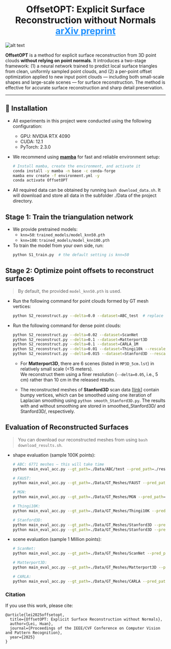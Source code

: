 # <center>OffsetOPT: Explicit Surface Reconstruction without Normals [<a href="https://arxiv.org/abs/2503.15763" style="color:#1e90ff;">arXiv preprint</a>](https://arxiv.org/abs/2503.15763)</center>


![alt text](Method.png)

**OffsetOPT** is a method for explicit surface reconstruction from 3D point clouds **without relying on point normals**.  It introduces a two-stage framework:  (1) a neural network trained to predict local surface triangles from clean, uniformly sampled point clouds, and  (2) a per-point offset optimization applied to new input point clouds — including both small-scale shapes and large-scale scenes — for surface reconstruction.  The method is effective for accurate surface reconstruction and sharp detail preservation.

---

## 🔧 Installation
- All experiments in this project were conducted using the following configuration:
  - GPU: NVIDIA RTX 4090  
  - CUDA: 12.1  
  - PyTorch: 2.3.0

- We recommend using [**mamba**](https://mamba.readthedocs.io/en/latest/) for fast and reliable environment setup:

  ```bash
  # Install mamba, create the environment, and activate it
  conda install -y mamba -n base -c conda-forge
  mamba env create -f environment.yml -y
  conda activate OffsetOPT 
  ```
- All required data can be obtained by running `bash download_data.sh`.
  It will download and store all data in the subfolder ./Data of the project directory.

## **Stage 1: Train the triangulation network**
  - We provide pretrained models:
    - `knn=50`: `trained_models/model_knn50.pth`
    - `knn=100`: `trained_models/model_knn100.pth`
  - To train the model from your own side, run:
    ```bash
    python S1_train.py  # the default setting is knn=50
    ```

## **Stage 2: Optimize point offsets to reconstruct surfaces**
> By default, the provided `model_knn50.pth` is used.
  - Run the following command for point clouds formed by GT mesh vertices:
    ```bash
    python S2_reconstruct.py --delta=0.0 --dataset=ABC_test  # replace 'ABC_test' with `FAUST`, or `MGN` for the respective datasets
    ```

  - Run the following command for dense point clouds:
    ```bash
    python S2_reconstruct.py --delta=0.02 --dataset=ScanNet
    python S2_reconstruct.py --delta=0.1 --dataset=Matterport3D
    python S2_reconstruct.py --delta=0.1 --dataset=CARLA_1M
    python S2_reconstruct.py --delta=0.01 --dataset=Thingi10k --rescale_delta
    python S2_reconstruct.py --delta=0.015 --dataset=Stanford3D --rescale_delta
    ```
    - For **Matterport3D**, there are 6 scenes (listed in `MP3D_5cm.lst`) in relatively small scale (<15 meters).  
      We reconstruct them using a finer resolution (`--delta=0.05`, i.e., 5 cm) rather than 10 cm in the released results.

    - The reconstructed meshes of **Stanford3D** scan data [[link](https://graphics.stanford.edu/data/3Dscanrep/)] contain bumpy vertices, which can be smoothed using one iteration of Laplacian smoothing using `python smooth_Stanford3D.py`.  The results with and without smoothing are stored in smoothed_Stanford3D/ and Stanford3D/, respectively.


## **Evaluation of Reconstructed Surfaces**
> You can download our reconstructed meshes from using `bash download_results.sh`.
  - shape evaluation (sample 100K points): 
    ```bash
    # ABC: 6771 meshes — this will take time
    python main_eval_acc.py --gt_path=./Data/ABC/test --pred_path=./results/ABC_test

    # FAUST:
    python main_eval_acc.py --gt_path=./Data/GT_Meshes/FAUST --pred_path=./results/FAUST

    # MGN:
    python main_eval_acc.py --gt_path=./Data/GT_Meshes/MGN --pred_path=./results/MGN

    # Thingi10K:
    python main_eval_acc.py --gt_path=./Data/GT_Meshes/Thingi10K --pred_path=./results/Thingi10K

    # Stanford3D:
    python main_eval_acc.py --gt_path=./Data/GT_Meshes/Stanford3D --pred_path=./results/Stanford3D
    python main_eval_acc.py --gt_path=./Data/GT_Meshes/Stanford3D --pred_path=./results/smoothed_Stanford3D
    ```

  - scene evaluation (sample 1 Million points): 
    ```bash
    # ScanNet:
    python main_eval_acc.py --gt_path=./Data/GT_Meshes/ScanNet --pred_path=./results/ScanNet --sample_num=1000000 

    # Matterport3D:
    python main_eval_acc.py --gt_path=./Data/GT_Meshes/Matterport3D --pred_path=./results/Matterport3D --sample_num=1000000 

    # CARLA:
    python main_eval_acc.py --gt_path=./Data/GT_Meshes/CARLA --pred_path=./results/CARLA_1M --sample_num=1000000 
    ```


### Citation
If you use this work, please cite:
```
@article{lei2025offsetopt,
  title={OffsetOPT: Explicit Surface Reconstruction without Normals},
  author={Lei, Huan},
  journal={Proceedings of the IEEE/CVF Conference on Computer Vision and Pattern Recognition},
  year={2025}
}
```